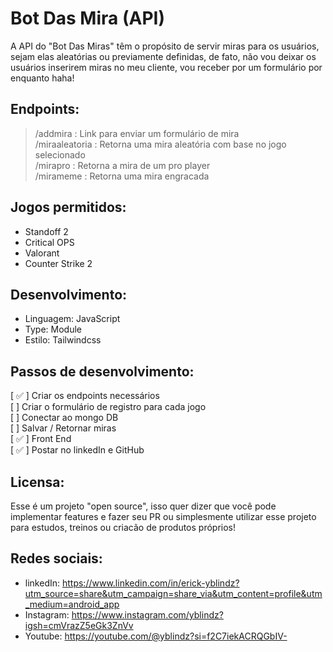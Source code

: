 # Bot Das Mira (API)
A API do "Bot Das Miras" têm o propósito de servir miras para os usuários, sejam elas aleatórias ou previamente definidas, de fato, não vou deixar os usuários inserirem miras no meu cliente, vou receber por um formulário por enquanto haha!

## Endpoints:
> /addmira : Link para enviar um formulário de mira\
> /miraaleatoria : Retorna uma mira aleatória com base no jogo selecionado\
> /mirapro  : Retorna a mira de um pro player\
> /mirameme : Retorna uma mira engracada

## Jogos permitidos: 
- Standoff 2
- Critical OPS
- Valorant
- Counter Strike 2

## Desenvolvimento:
- Linguagem: JavaScript
- Type: Module
- Estilo: Tailwindcss

## Passos de desenvolvimento: 
[ ✅ ] Criar os endpoints necessários\
[    ] Criar o formulário de registro para cada jogo\
[    ] Conectar ao mongo DB\
[    ] Salvar / Retornar miras\
[ ✅ ] Front End\
[ ✅ ] Postar no linkedIn e GitHub

## Licensa: 
Esse é um projeto "open source", isso quer dizer que você pode implementar features e fazer seu PR ou simplesmente utilizar esse projeto para estudos, treinos ou criacão de produtos próprios!

## Redes sociais:
- linkedIn: <link>https://www.linkedin.com/in/erick-yblindz?utm_source=share&utm_campaign=share_via&utm_content=profile&utm_medium=android_app</link>
- Instagram: <link>https://www.instagram.com/yblindz?igsh=cmVrazZ5eGk3ZnVv</link>
- Youtube: <link>https://youtube.com/@yblindz?si=f2C7iekACRQGbIV-</link>
